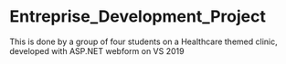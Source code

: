 # Entreprise_Development_Project
This is done by a group of four students on a Healthcare themed clinic, developed with ASP.NET webform on VS 2019

